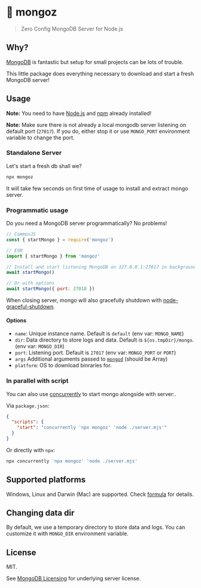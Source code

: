 # 🥭 mongoz

> Zero Config MongoDB Server for Node.js

## Why?

[MongoDB](https://www.mongodb.com) is fantastic but setup for small projects can be lots of trouble.

This little package does everything necessary to download and start a fresh MongoDB server!

## Usage

**Note:** You need to have [Node.js](https://nodejs.org/en/) and [npm](https://docs.npmjs.com/cli/v7/commands/npm) already installed!

**Note:** Make sure there is not already a local mongodb server listening on default port (`27017`). If you do, either stop it or use `MONGO_PORT` environment variable to change the port.

### Standalone Server

Let's start a fresh db shall we?

```sh
npx mongoz
```

It will take few seconds on first time of usage to install and extract mongo server.

### Programmatic usage

Do you need a MongoDB server programmatically? No problems!

```js
// CommonJS
const { startMongo } = require('mongoz')

// ESM
import { startMongo } from 'mongoz'

// Install and start listening MongoDB on 127.0.0.1:27017 in background
await startMongo()

// Or with options
await startMongo({ port: 27018 })
```

When closing server, mongo will also gracefully shutdown with [node-graceful-shutdown](https://www.npmjs.com/package/node-graceful-shutdown).

#### Options

- `name`: Unique instance name. Default is `default` (env var: `MONGO_NAME`)
- `dir`: Data directory to store logs and data. Default is `${os.tmpDir}/mongo`. (env var: `MONGO_DIR`)
- `port`: Listening port. Default is `27017` (env var: `MONGO_PORT` or `PORT`)
- `args` Additional arguments passed to [`mongod`](https://docs.mongodb.com/manual/reference/program/mongod/) (should be Array)
- `platform`: OS to download binraries for.

### In parallel with script

You can also use [concurrently](https://www.npmjs.com/package/concurrently) to start mongo alongside with server:.

Via `package.json`:

```json
{
  "scripts": {
    "start": "concurrently 'npx mongoz' 'node ./server.mjs'"
  }
}
```

Or directly with `npx`:

```sh
npx concurrently 'npx mongoz' 'node ./server.mjs'
```

## Supported platforms

Windows, Linux and Darwin (Mac) are supported. Check [formula](./src/formula.ts) for details.

## Changing data dir

By default, we use a temporary directory to store data and logs. You can customize it with `MONGO_DIR` environment variable.

## License

MIT.

See [MongoDB Licensing](https://www.mongodb.com/community/licensing) for underlying server license.


